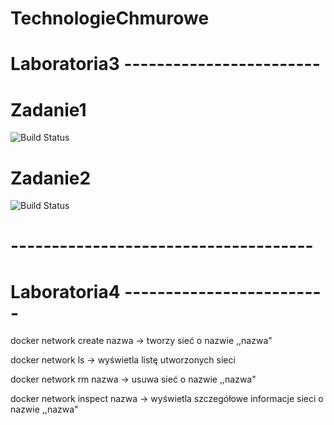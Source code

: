 # TechnologieChmurowe

# Laboratoria3 ------------------------

# Zadanie1
![Build Status](https://travis-ci.com/kwinkler99/Technologie_Chmurowe_Travis_Test_Server.svg?branch=master)

# Zadanie2
![Build Status](https://travis-ci.com/kwinkler99/Technologie_Chmurowe_Travis_Docker.svg?branch=master)

# -------------------------------------

# Laboratoria4 -------------------------

docker network create nazwa -> tworzy sieć o nazwie ,,nazwa"

docker network ls -> wyświetla listę utworzonych sieci

docker network rm nazwa -> usuwa sieć o nazwie ,,nazwa"

docker network inspect nazwa -> wyświetla szczegółowe informacje sieci o nazwie ,,nazwa" 
